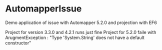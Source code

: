# AutomapperIssue
Demo application of issue with Automapper 5.2.0 and projection with EF6

Project for version 3.3.0 and 4.2.1 runs just fine 
Project for 5.2.0 faile with ArugmentException : "Type 'System.String' does not have a default constructor"
